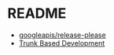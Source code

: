 # README
- [googleapis/release-please](https://github.com/googleapis/release-please)
- [Trunk Based Development](https://trunkbaseddevelopment.com/)


